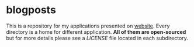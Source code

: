 blogposts
==========
This is a repository for my applications presented on [website](http://airlog.pisz.pl/).
Every directory is a home for different application. **All of them are open-sourced** but for more
details please see a *LICENSE* file located in each subdirectory.

